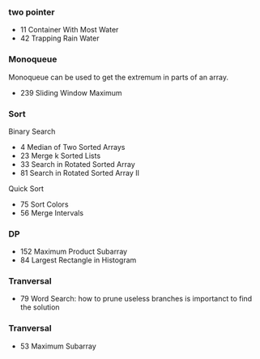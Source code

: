 ### two pointer
- 11 Container With Most Water
- 42 Trapping Rain Water

### Monoqueue
Monoqueue can be used to get the extremum in parts of an array.
- 239 Sliding Window Maximum

### Sort
Binary Search
- 4   Median of Two Sorted Arrays
- 23  Merge k Sorted Lists
- 33  Search in Rotated Sorted Array
- 81  Search in Rotated Sorted Array II

Quick Sort
- 75 Sort Colors
- 56 Merge Intervals

### DP
- 152 Maximum Product Subarray
- 84 Largest Rectangle in Histogram

### Tranversal
- 79 Word Search: how to prune useless branches is importanct to find the solution

### Tranversal
- 53 Maximum Subarray

